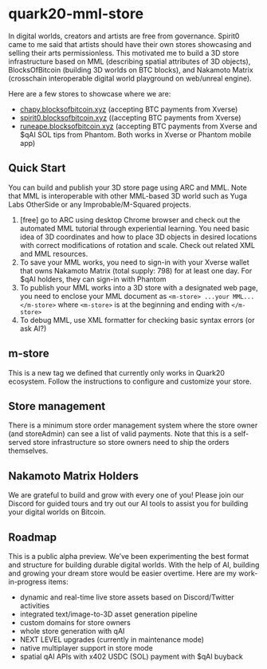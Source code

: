 # quark20-mml-store
In digital worlds, creators and artists are free from governance. Spirit0 came to me said that artists should have their own stores showcasing and selling their arts permissionless. This motivated me to build a 3D store infrastructure based on MML (describing spatial attributes of 3D objects), BlocksOfBitcoin (building 3D worlds on BTC blocks), and Nakamoto Matrix (crosschain interoperable digital world playground on web/unreal engine).

Here are a few stores to showcase where we are:

- [chapy.blocksofbitcoin.xyz](http://chapy.blocksofbitcoin.xyz) (accepting BTC payments from Xverse)
- [spirit0.blocksofbitcoin.xyz](http://spirit0.blocksofbitcoin.xyz) ((accepting BTC payments from Xverse)
- [runeape.blocksofbitcoin.xyz](http://runeape.blocksofbitcoin.xyz) (accepting BTC payments from Xverse and $qAI SOL tips from Phantom. Both works in Xverse or Phantom mobile app)

## Quick Start

You can build and publish your 3D store page using ARC and MML. Note that MML is interoperable with other MML-based 3D world such as Yuga Labs OtherSide or any Improbable/M-Squared projects.

1. [free] go to ARC using desktop Chrome browser and check out the automated MML tutorial through experiential learning. You need basic idea of 3D coordinates and how to place 3D objects in desired locations with correct modifications of rotation and scale. Check out related XML and MML resources. 
2. To save your MML works, you need to sign-in with your Xverse wallet that owns Nakamoto Matrix (total supply: 798) for at least one day. For $qAI holders, they can sign-in with Phantom
3. To publish your MML works into a 3D store with a designated web page, you need to enclose your MML document as `<m-store> ...your MML... </m-store>` where `<m-store>` is at the beginning and ending with `</m-store>` 
4. To debug MML, use XML formatter for checking basic syntax errors (or ask AI?)

## m-store

This is a new tag we defined that currently only works in Quark20 ecosystem. Follow the instructions to configure and customize your store.

## Store management

There is a minimum store order management system where the store owner (and storeAdmin) can see a list of valid payments. Note that this is a self-served store infrastructure so store owners need to ship the orders themselves.

## Nakamoto Matrix Holders

We are grateful to build and grow with every one of you! Please join our Discord for guided tours and try out our AI tools to assist you for building your digital worlds on Bitcoin.

## Roadmap

This is a public alpha preview. We’ve been experimenting the best format and structure for building durable digital worlds. With the help of AI, building and growing your dream store would be easier overtime. Here are my work-in-progress items:

- dynamic and real-time live store assets based on Discord/Twitter activities
- integrated text/image-to-3D asset generation pipeline
- custom domains for store owners
- whole store generation with qAI
- NEXT LEVEL upgrades (currently in maintenance mode)
- native multiplayer support in store mode
- spatial qAI APIs with x402 USDC (SOL) payment with $qAI buyback
